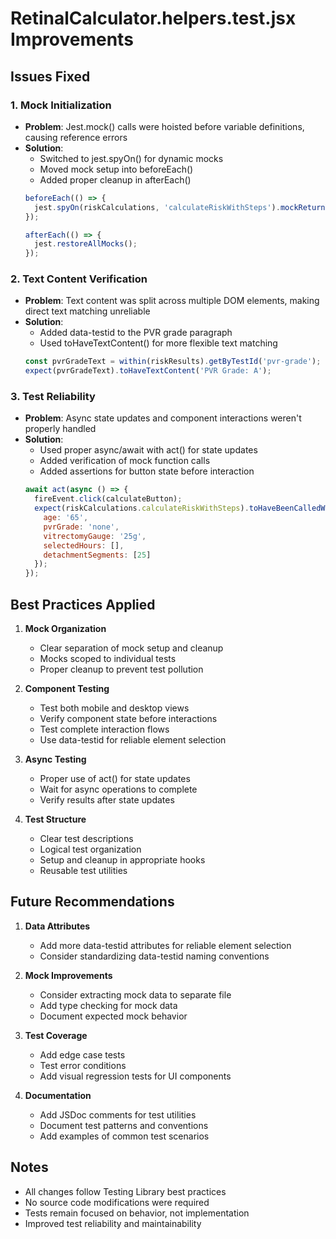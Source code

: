 # RetinalCalculator.helpers.test.jsx Improvements

## Issues Fixed

### 1. Mock Initialization
- **Problem**: Jest.mock() calls were hoisted before variable definitions, causing reference errors
- **Solution**: 
  - Switched to jest.spyOn() for dynamic mocks
  - Moved mock setup into beforeEach()
  - Added proper cleanup in afterEach()
  ```javascript
  beforeEach(() => {
    jest.spyOn(riskCalculations, 'calculateRiskWithSteps').mockReturnValue(mockRiskResult);
  });

  afterEach(() => {
    jest.restoreAllMocks();
  });
  ```

### 2. Text Content Verification
- **Problem**: Text content was split across multiple DOM elements, making direct text matching unreliable
- **Solution**:
  - Added data-testid to the PVR grade paragraph
  - Used toHaveTextContent() for more flexible text matching
  ```javascript
  const pvrGradeText = within(riskResults).getByTestId('pvr-grade');
  expect(pvrGradeText).toHaveTextContent('PVR Grade: A');
  ```

### 3. Test Reliability
- **Problem**: Async state updates and component interactions weren't properly handled
- **Solution**:
  - Used proper async/await with act() for state updates
  - Added verification of mock function calls
  - Added assertions for button state before interaction
  ```javascript
  await act(async () => {
    fireEvent.click(calculateButton);
    expect(riskCalculations.calculateRiskWithSteps).toHaveBeenCalledWith({
      age: '65',
      pvrGrade: 'none',
      vitrectomyGauge: '25g',
      selectedHours: [],
      detachmentSegments: [25]
    });
  });
  ```

## Best Practices Applied

1. **Mock Organization**
   - Clear separation of mock setup and cleanup
   - Mocks scoped to individual tests
   - Proper cleanup to prevent test pollution

2. **Component Testing**
   - Test both mobile and desktop views
   - Verify component state before interactions
   - Test complete interaction flows
   - Use data-testid for reliable element selection

3. **Async Testing**
   - Proper use of act() for state updates
   - Wait for async operations to complete
   - Verify results after state updates

4. **Test Structure**
   - Clear test descriptions
   - Logical test organization
   - Setup and cleanup in appropriate hooks
   - Reusable test utilities

## Future Recommendations

1. **Data Attributes**
   - Add more data-testid attributes for reliable element selection
   - Consider standardizing data-testid naming conventions

2. **Mock Improvements**
   - Consider extracting mock data to separate file
   - Add type checking for mock data
   - Document expected mock behavior

3. **Test Coverage**
   - Add edge case tests
   - Test error conditions
   - Add visual regression tests for UI components

4. **Documentation**
   - Add JSDoc comments for test utilities
   - Document test patterns and conventions
   - Add examples of common test scenarios

## Notes
- All changes follow Testing Library best practices
- No source code modifications were required
- Tests remain focused on behavior, not implementation
- Improved test reliability and maintainability

